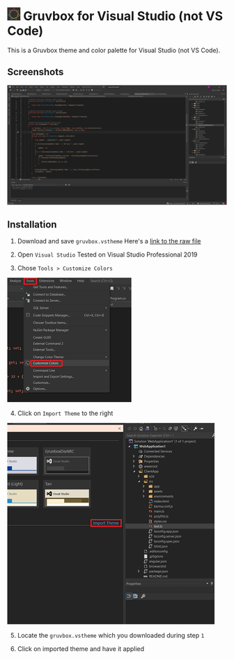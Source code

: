 <h1>
  <img src="https://github.com/henkla/gruvbox-visualstudio-not-code/blob/main/Assets/logo.png?raw=true" width="30" height="30">
  Gruvbox for Visual Studio (not VS Code)
</h1> 

This is a Gruvbox theme and color palette for Visual Studio (not VS Code).

## Screenshots
![C#](https://github.com/henkla/gruvbox-visualstudio-not-code/blob/main/Assets/Screenshots/screenshot1.png?raw=true)

## Installation

1. Download and save `gruvbox.vstheme`
Here's a [link to the raw file](https://github.com/henkla/gruvbox-visualstudio-not-code/blob/main/gruvbox.vstheme?raw=true)

2. Open `Visual Studio`
Tested on Visual Studio Professional 2019

3. Chose `Tools > Customize Colors`

![Step 3](https://github.com/henkla/gruvbox-visualstudio-not-code/blob/main/Assets/Installation/step3.png?raw=true)

4. Click on `Import Theme` to the right

![Step 4](https://github.com/henkla/gruvbox-visualstudio-not-code/blob/main/Assets/Installation/step4.png?raw=true)

5. Locate the `gruvbox.vstheme` which you downloaded during step `1`

6. Click on imported theme and have it applied
